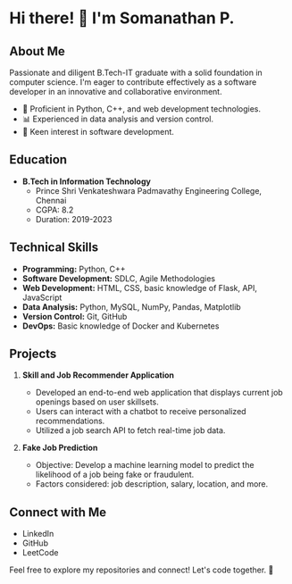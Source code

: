 # Hi there! 👋 I'm Somanathan P.

## About Me
Passionate and diligent B.Tech-IT graduate with a solid foundation in computer science. I'm eager to contribute effectively as a software developer in an innovative and collaborative environment.

- 🌱 Proficient in Python, C++, and web development technologies.
- 📊 Experienced in data analysis and version control.
- 🚀 Keen interest in software development.

## Education
- **B.Tech in Information Technology**
  - Prince Shri Venkateshwara Padmavathy Engineering College, Chennai
  - CGPA: 8.2
  - Duration: 2019-2023

## Technical Skills
- **Programming:** Python, C++
- **Software Development:** SDLC, Agile Methodologies
- **Web Development:** HTML, CSS, basic knowledge of Flask, API, JavaScript
- **Data Analysis:** Python, MySQL, NumPy, Pandas, Matplotlib
- **Version Control:** Git, GitHub
- **DevOps:** Basic knowledge of Docker and Kubernetes

## Projects
1. **Skill and Job Recommender Application**
   - Developed an end-to-end web application that displays current job openings based on user skillsets.
   - Users can interact with a chatbot to receive personalized recommendations.
   - Utilized a job search API to fetch real-time job data.

2. **Fake Job Prediction**
   - Objective: Develop a machine learning model to predict the likelihood of a job being fake or fraudulent.
   - Factors considered: job description, salary, location, and more.

## Connect with Me
- LinkedIn
- GitHub
- LeetCode

Feel free to explore my repositories and connect! Let's code together. 🚀
